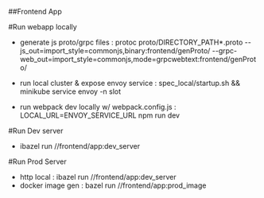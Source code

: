 ##Frontend App 

#Run webapp locally 
- generate js proto/grpc files : protoc proto/DIRECTORY_PATH*.proto --js_out=import_style=commonjs,binary:frontend/genProto/ --grpc-web_out=import_style=commonjs,mode=grpcwebtext:frontend/genProto/

- run local cluster & expose envoy service : spec_local/startup.sh && minikube service envoy -n slot
- run webpack dev locally w/ webpack.config.js : LOCAL_URL=ENVOY_SERVICE_URL npm run dev 

#Run Dev server
- ibazel run //frontend/app:dev_server

#Run Prod Server
- http local : ibazel run //frontend/app:dev_server
- docker image gen : bazel run //frontend/app:prod_image